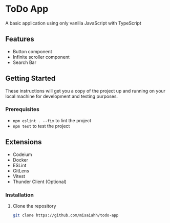 # ToDo App

A basic application using only vanilla JavaScript with TypeScript

## Features

- Button component
- Infinite scroller component
- Search Bar

## Getting Started

These instructions will get you a copy of the project up and running on your local machine for development and testing purposes.

### Prerequisites

- `npm eslint . --fix` to lint the project
- `npm test` to test the project

## Extensions
- Codeium
- Docker
- ESLint
- GitLens
- Vitest
- Thunder Client (Optional)

### Installation

1. Clone the repository
   ```bash
   git clone https://github.com/misaiahh/todo-app